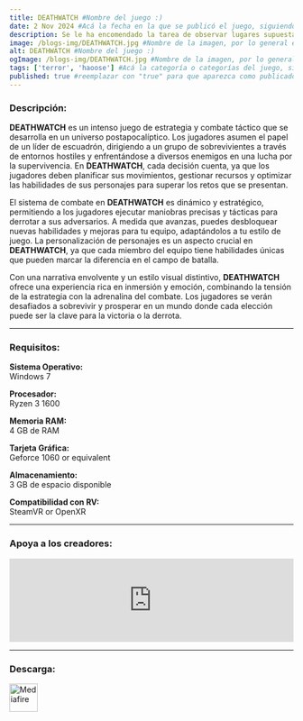 ```yaml
---
title: DEATHWATCH #Nombre del juego :)
date: 2 Nov 2024 #Acá la fecha en la que se publicó el juego, siguiendo este formato: Dia "30", Mes "Oct", Año "2024" = como debe quedar: 30 Oct 2024
description: Se le ha encomendado la tarea de observar lugares supuestamente embrujados. Observe y registre eventos paranormales y use las herramientas a su disposición para recopilar datos sobre posibles amenazas paranormales y exterminarlas si es necesario. #Acá una mini descripción del juego
image: /blogs-img/DEATHWATCH.jpg #Nombre de la imagen, por lo general es exactamente el mismo nombre que el juego excluyendo lo ":" (Dos puntos)
alt: DEATHWATCH #Nombre del juego :)
ogImage: /blogs-img/DEATHWATCH.jpg #Nombre de la imagen, por lo general es exactamente el mismo nombre que el juego excluyendo lo ":" (Dos puntos)
tags: ['terror', 'haoose'] #Acá la categoría o categorías del juego, si es más de una se coloca en este formato: ['categoría1', 'categoría2']
published: true #reemplazar con "true" para que aparezca como publicado
---
```


<!--En VSCode seleccionando una palabra, por ejemplo: "DEATHWWATCH" y apretando Ctrl+F2 se seleccionan todas las palabras iguales-->

### Descripción:
**DEATHWATCH** es un intenso juego de estrategia y combate táctico que se desarrolla en un universo postapocalíptico. Los jugadores asumen el papel de un líder de escuadrón, dirigiendo a un grupo de sobrevivientes a través de entornos hostiles y enfrentándose a diversos enemigos en una lucha por la supervivencia. En **DEATHWATCH**, cada decisión cuenta, ya que los jugadores deben planificar sus movimientos, gestionar recursos y optimizar las habilidades de sus personajes para superar los retos que se presentan.

El sistema de combate en **DEATHWATCH** es dinámico y estratégico, permitiendo a los jugadores ejecutar maniobras precisas y tácticas para derrotar a sus adversarios. A medida que avanzas, puedes desbloquear nuevas habilidades y mejoras para tu equipo, adaptándolos a tu estilo de juego. La personalización de personajes es un aspecto crucial en **DEATHWATCH**, ya que cada miembro del equipo tiene habilidades únicas que pueden marcar la diferencia en el campo de batalla.

Con una narrativa envolvente y un estilo visual distintivo, **DEATHWATCH** ofrece una experiencia rica en inmersión y emoción, combinando la tensión de la estrategia con la adrenalina del combate. Los jugadores se verán desafiados a sobrevivir y prosperar en un mundo donde cada elección puede ser la clave para la victoria o la derrota.

<!--Prompt para Chat-GPT: Hazme una descripción para el juego "DEATHWWATCH" y cada que menciones "DEATHWWATCH" ponlo en negrita -->

---

### Requisitos:
**Sistema Operativo:**  
Windows 7

**Procesador:**  
Ryzen 3 1600

**Memoria RAM:**  
4 GB de RAM

**Tarjeta Gráfica:**  
Geforce 1060 or equivalent

**Almacenamiento:**  
3 GB de espacio disponible

**Compatibilidad con RV:**  
SteamVR or OpenXR
<!--Si falta o sobra un requisito se quita o se agrega manteniendo el mismo formato-->

---

### Apoya a los creadores:
<iframe src="https://store.steampowered.com/widget/2165030/" frameborder="0" style="background-color: transparent; width: 100% !important; aspect-ratio: 646 / 190;"></iframe>

<!--Reemplazar los numeros (AppID) del juego (en este caso 2668510) por el numero (AppID) correspondiente con el juego a publicar-->
<!--El AppID se encuentra en la URL del Juego en Steam-->

---

### Descarga:

[<img src="https://gist.github.com/cxmeel/0dbc95191f239b631c3874f4ccf114e2/raw/download.svg" alt="Mediafire" height="50" />](https://www.mediafire.com/file/g9yxgidtjfahv11/DEATHWATCH.zip/file)

<!-- # se debe reemplazar por el link de descarga-->

<!--NOMBRE-DEL-SERVICIO se debe reemplazar por el servicio donde está subido el juego-->